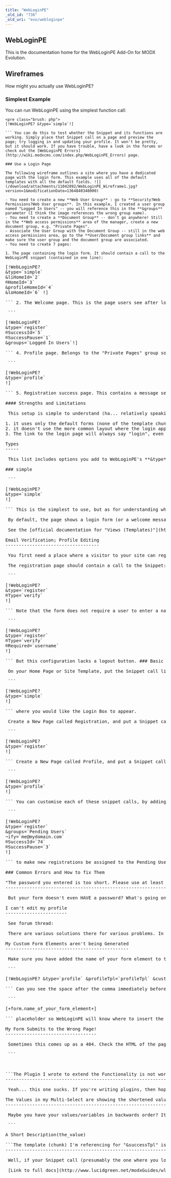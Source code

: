 ```yaml
---
title: "WebLoginPE"
_old_id: "736"
_old_uri: "evo/webloginpe"
---
```


WebLoginPE
----------

 This is the documentation home for the WebLoginPE Add-On for MODX Evolution.

Wireframes
----------

 How might you actually use WebLoginPE?

### Simplest Example

 You can run WebLoginPE using the simplest function call:

 ```
<pre class="brush: php">
[!WebLoginPE? &type=`simple`!]

``` You can do this to test whether the Snippet and its functions are working. Simply place that Snippet call on a page and preview the page; try logging in and updating your profile. It won't be pretty, but it should work. If you have trouble, have a look in the forums or check out the [WebLoginPE Errors](http://wiki.modxcms.com/index.php/WebLoginPE_Errors) page.

### Use a Login Page

 The following wireframe outlines a site where you have a dedicated page with the login form. This example uses all of the default templates with all the default fields. ![](/download/attachments/11042892/WebLoginPE_Wireframe1.jpg?version=1&modificationDate=1364840348000)

- You need to create a new **Web User Group** : go to **Security?Web Permissions?Web User groups**. In this example, I created a user group named "Logged In Users" -- you will reference this in the **&groups** parameter (I think the image references the wrong group name).
- You need to create a **Document Group** -- don't go anywhere! Still in the **Web access permissions** area of the manager, create a new document group, e.g. "Private Pages".
- Associate the User Group with the Document Group -- still in the web access permissions area, go to the **User/Document group links** and make sure the user group and the document group are associated.
- You need to create 7 pages:

 1. The page containing the login form. It should contain a call to the WebLoginPE snippet (contained in one line):

 ```
<pre class="brush: php">
[!WebLoginPE?
&type=`simple`
&liHomeId=`2`
&regHomeId=`3`
&profileHomeId=`4`
&loHomeId=`6` !]

``` 2. The Welcome page. This is the page users see after logging in. It should belong to a special user group, e.g. "Private Pages" -- that way it is not publicly available. 3. Registration page. This should contain a call to the WebLoginPE snippet using the **&type=`register`** parameter:

 ```
<pre class="brush: php">
[!WebLoginPE?
&type=`register`
&regSuccessId=`5`
&regSuccessPause=`1`
&groups=`Logged In Users`!]

``` 4. Profile page. Belongs to the "Private Pages" group so it's not publicly accessible. The Snippet call looks like this:

 ```
<pre class="brush: php">
[!WebLoginPE?
&type=`profile`
!]

``` 5. Registration success page. This contains a message seen after a user registers. If you emailed the user a password, then the page should say that. It should also contain a link back to the login page. 6. Goodbye page. This is the page that users see after logging out. It can contain links back to the rest of the site. 7. You should also create a designated HTTP 500 page. This is the page that is shown if a public user tries to view a private page. Create the page, preferably with a link back to the login page, and be sure to denote it in the control panel under **Tools?Configuration?Site** under "Unauthorized page".

#### Strengths and Limitations

 This setup is simple to understand (ha... relatively speaking), so it's easier to debug and it helps you get a feel for how these pieces work together. However, it has the following limitations:

1. it uses only the default forms (none of the template chunks are used for customized forms)
2. it doesn't use the more common layout where the login appears in a sidebar.
3. The link to the login page will always say "login", even when the user is already logged in. No dynamic handling of this link is presented in this wireframe.

Types
-----

 This list includes options you add to WebLoginPE's **&type** parameter.

### simple

 ```
<pre class="brush: php">
[!WebLoginPE?
&type=`simple`
!]

``` This is the simplest to use, but as for understanding what's going on under the hood, this is the most complex option because all 4 functions (login, register, profile, logout) are encapsulated in a single page and are triggered by the value passed in the "service" variable (i.e. the value in $\_POST\['service'\]). Links between the different "pages" are automatically generated.

 By default, the page shows a login form (or a welcome message if user is already logged in). It has links (buttons) to Login, Forgot Password, Register.

 See the [official documentation for "Views (Templates)"](http://svn.modxcms.com/crucible/browse/%7Eraw,r=37/modx-components/webloginpe/trunk/assets/snippets/webloginpe/docs/views.html)

Email Verification; Profile Editing
-----------------------------------

 You first need a place where a visitor to your site can register to become a web user.

 The registration page should contain a call to the Snippet:

 ```
<pre class="brush: php">
[!WebLoginPE?
&type=`register`
&regType=`verify`
!]

``` Note that the form does not require a user to enter a name; only email and username are required by default. The fullname field can be blank. If you want to require the fullname field, use the ®Required parameter:

 ```
<pre class="brush: php">
[!WebLoginPE?
&type=`register`
&regType=`verify`
&regRequired=`username`
!]

``` But this configuration lacks a logout button. ### Basic Initial Set-up

 On your Home Page or Site Template, put the Snippet call like

 ```
<pre class="brush: php">
[!WebLoginPE?
&type=`simple`
!]

``` where you would like the Login Box to appear.

 Create a New Page called Registration, and put a Snippet call like

 ```
<pre class="brush: php">
[!WebLoginPE?
&type=`register`
!]

``` Create a New Page called Profile, and put a Snippet call like

 ```
<pre class="brush: php">
[!WebLoginPE?
&type=`profile`
!]

``` You can customise each of these snippet calls, by adding parameters (see the Documentation in the download package), for example on your Registration Page, you could specify

 ```
<pre class="brush: php">
[!WebLoginPE?
&type=`register`
&groups=`Pending Users`
&notify=`me@mydomain.com`
&regSuccessId=`74`
&regSuccessPause=`3`
!]

``` to make new registrations be assigned to the Pending Users group, an email notification sent to me@mydomain.com, user will be taken to success page (page ID is 74), and pause for 3 seconds.

### Common Errors and How to fix Them

"The password you entered is too short. Please use at least 6 numbers and/or letters."
--------------------------------------------------------------------------------------

 But your form doesn't even HAVE a password? What's going on? This is a subtle problem that arises if you don't specify **®Type=`verify`** when using a custom Chunk for the registerTpl. If you provide a custom chunk for the registration using the **®isterTpl** parameter, the form needs to contain all required fields. The fields that are required are different for registration-type "register" than they are for registration-type "verify". The default action of the Snippet is to expect a full registration form _including_ a password, so if your custom form doesn't contain a password field (or any other required field), it will fail validation. To rectify the situation, add **®Type=`verify`** to your Snippet call. If you still have problems, copy the default Chunk into your database and verify that it is being referenced correctly.

I can't edit my profile
-----------------------

 See forum thread: <http://modxcms.com/forums/index.php/topic,22083.0.html>

 There are various solutions there for various problems. In a nutshell, using type=`profile` may work when type=`simple` does not.

My Custom Form Elements aren't being Generated
----------------------------------------------

 Make sure you have added the name of your form element to the **customFields** parameter AND that you have NO SPACES between multiple custom field, e.g. this Snippet call will fail:<span class="error">\[||||\\||\]</span>

 ```
<pre class="brush: php">
[!WebLoginPE? &type=`profile` &profileTpl=`profileTpl` &customFields=`first_name,last_name,favorite_colors, contact_time` &inputHandler=`Favorite Colors:userFavoriteColors:favorite_colors:select multiple:Red(ff0000),Orange(ff9900),Green(66ff00),Black(000000)||Best time to contact you:userContactRadios:contact_time:radio:Morning(morning),Afternoon(afternoon),Evening(Evening)`!]

``` Can you see the space after the comma immediately before "contact\_time"? That little space causes the Snippet call to train-wreck. Also make sure you are using the correct

 ```
<pre class="brush: php">
[+form.name_of_your_form_element+]

``` placeholder so WebLoginPE will know where to insert the form element.

My Form Submits to the Wrong Page!
----------------------------------

 Sometimes this comes up as a 404. Check the HTML of the page and verify that the **action** attribute is pointing where it should be pointing. The other thing that can trip you up, especially with friendly URLs enabled, is the absence of a **base** tag. Check out the forums and the wiki for more information, but essentially, you probably need to add a tag like the following to your template's head:

 ```
<pre class="brush: php">
<base href="http://www.mydomain.com"/>

```The Plugin I wrote to extend the Functionality is not working!
--------------------------------------------------------------

 Yeah... this one sucks. If you're writing plugins, then hopefully you know what you're doing. Have a look in the **Reports-->System Events** for any log messages about how or why your plugin crashed.

The Values in my Multi-Select are showing the shortened values, not the full descriptions!
------------------------------------------------------------------------------------------

 Maybe you have your values/variables in backwards order? It should be:

 ```
<pre class="brush: php">
A Short Description(the_value)

```The template (chunk) I'm referencing for "&successTpl" is not showing up!
-------------------------------------------------------------------------

 Well, if your Snippet call (presumably the one where you login, often using &type=`simple`) uses the &liHomeId parameter to point to a special welcome page, that parameter can seem to override the &successTpl one because it forwards you to the new page before you ever get to see the successTpl chunk. If you navigate back to the login page after being redirected, you should see the contents of your successTpl chunk displayed for a logged in user.

 [Link to full docs](http://www.lucidgreen.net/modxGuides/wlpedocs/views.html)